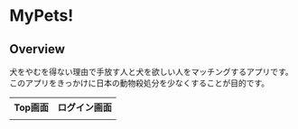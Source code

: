 <h1>MyPets!</h1>


<h2>Overview</h2>

<p>犬をやむを得ない理由で手放す人と犬を欲しい人をマッチングするアプリです。<br/>
このアプリをきっかけに日本の動物殺処分を少なくすることが目的です。
</p>

<table>
<tr>
<th>Top画面</th>
<th>ログイン画面</th>
<!-- <th>ユーザー画面</th>
<th>他ユーザー詳細画面</th>
<th>検索画面</th>
<th>ワンちゃんの詳細画面</th> -->

</tr>
<tr align>
<td><img></td>
<td><img></td>
</tr>

</table>
